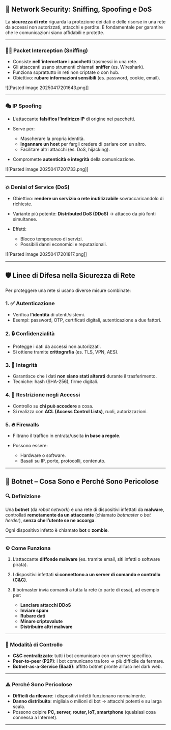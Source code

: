 
## 🔐 **Network Security: Sniffing, Spoofing e DoS**

La **sicurezza di rete** riguarda la protezione dei dati e delle risorse in una rete da accessi non autorizzati, attacchi e perdite. È fondamentale per garantire che le comunicazioni siano affidabili e protette.

---

### 🕵️‍♂️ Packet Interception (Sniffing)

- Consiste **nell'intercettare i pacchetti** trasmessi in una rete.
- Gli attaccanti usano strumenti chiamati **sniffer** (es. Wireshark).
- Funziona soprattutto in reti non criptate o con hub.
- Obiettivo: **rubare informazioni sensibili** (es. password, cookie, email).

![[Pasted image 20250417201643.png]]

---

### 🎭 IP Spoofing

- L’attaccante **falsifica l’indirizzo IP** di origine nei pacchetti.
- Serve per:
    
    - Mascherare la propria identità.
    - **Ingannare un host** per fargli credere di parlare con un altro.
    - Facilitare altri attacchi (es. DoS, hijacking).
    
- Compromette **autenticità e integrità** della comunicazione.

![[Pasted image 20250417201733.png]]

---

### 💥 Denial of Service (DoS)

- Obiettivo: **rendere un servizio o rete inutilizzabile** sovraccaricandolo di richieste.
- Variante più potente: **Distributed DoS (DDoS)** → attacco da più fonti simultanee.
- Effetti:
    
    - Blocco temporaneo di servizi.
    - Possibili danni economici e reputazionali.


![[Pasted image 20250417201817.png]]


---

## 🛡️ **Linee di Difesa nella Sicurezza di Rete**

Per proteggere una rete si usano diverse misure combinate:

### 1. ✅ Autenticazione

- Verifica **l’identità** di utenti/sistemi.
- Esempi: password, OTP, certificati digitali, autenticazione a due fattori.

### 2. 🔒 Confidenzialità

- Protegge i dati da accessi non autorizzati.
- Si ottiene tramite **crittografia** (es. TLS, VPN, AES).

### 3. 🧾 Integrità

- Garantisce che i dati **non siano stati alterati** durante il trasferimento.
- Tecniche: hash (SHA-256), firme digitali.

### 4. 🚫 Restrizione negli Accessi

- Controllo su **chi può accedere** a cosa.
- Si realizza con **ACL (Access Control Lists)**, ruoli, autorizzazioni.

### 5. 🔥 Firewalls

- Filtrano il traffico in entrata/uscita **in base a regole**.
- Possono essere:
    
    - Hardware o software.
    - Basati su IP, porte, protocolli, contenuto.

---

## 🤖 **Botnet – Cosa Sono e Perché Sono Pericolose**


### 🔍 Definizione

Una **botnet** (da _robot network_) è una rete di dispositivi infettati da **malware**, controllati **remotamente da un attaccante** (chiamato _botmaster_ o _bot herder_), **senza che l’utente se ne accorga**.

Ogni dispositivo infetto è chiamato **bot** o **zombie**.

---

### ⚙️ Come Funziona

1. L’attaccante **diffonde malware** (es. tramite email, siti infetti o software pirata).
2. I dispositivi infettati **si connettono a un server di comando e controllo (C&C)**.
3. Il botmaster invia comandi a tutta la rete (o parte di essa), ad esempio per:
    
    - **Lanciare attacchi DDoS**
    - **Inviare spam**
    - **Rubare dati**
    - **Minare criptovalute**
    - **Distribuire altri malware**

---

### 📡 Modalità di Controllo

- **C&C centralizzato**: tutti i bot comunicano con un server specifico.
- **Peer-to-peer (P2P)**: i bot comunicano tra loro → più difficile da fermare.
- **Botnet-as-a-Service (BaaS)**: affitto botnet pronte all’uso nel dark web.

---

### ⚠️ Perché Sono Pericolose

- **Difficili da rilevare**: i dispositivi infetti funzionano normalmente.
- **Danno distribuito**: migliaia o milioni di bot → attacchi potenti e su larga scala.
- Possono colpire **PC, server, router, IoT, smartphone** (qualsiasi cosa connessa a Internet).

---
